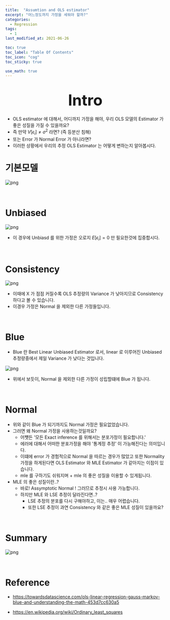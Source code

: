 ```yaml
---
title:  "Assumtion and OLS estimator"
excerpt: "어느정도까지 가정을 세워야 할까?"
categories:
  - Regression
tags:
  - 1
last_modified_at: 2021-06-26

toc: true
toc_label: "Table Of Contents"
toc_icon: "cog"
toc_sticky: true

use_math: true
---
```


# <center><font size="10">Intro</font></center>

- OLS estimator 에 대해서, 어디까지 가정을 해야, 우리 OLS 모델의 Estimator 가 좋은 성질을 가질 수 있을까요?
- 즉 만약 $V[\epsilon_i] \not= \sigma ^2$ 라면? (즉 등분산 침해)
- 또는 Error 가 Normal Error 가 아니라면? 
- 이러한 상황에서 우리의 추정 OLS Estimator 는 어떻게 변하는지 알아봅시다. 



# 기본모델

![png](/assets/images/Stat/2_1.png)

<br>

# Unbiased

![png](/assets/images/Stat/2_2.png)

- 이 경우에 Unbiasd 를 위한 가정은 오로지 $E[\epsilon_i]=0$  만 필요한것에 집중합시다.

<br>

# Consistency

![png](/assets/images/Stat/2_3.png)

- 이때에 X 가 점점 커질수록 OLS 추정량의 Variance 가 낮아지므로 Consistency 하다고 볼 수 있습니다. 
- 이경우 가정은 Normal 을 제외한 다른 가정들입니다. 

<br>

# Blue

- Blue 란 Best Linear Unbiased Estimator 로서, linear 로 이루어진 Unbiased 추정량중에서 제일 Variance 가 낮다는 것입니다. 

![png](/assets/images/Stat/2_4.png)

- 위에서 보듯이, Normal 을 제외한 다른 가정이 성립할떄에 Blue 가 됩니다.

<br>

# Normal

- 위와 같이 Blue 가 되기까지도 Normal 가정은 필요없었습니다. 
- 그러면 왜 Normal 가정을 사용하는것일까요? 
  - 어쩃든 '모든 Exact inference 를 위해서는 분포가정이 필요합니다.'
  - 에러에 대해서 어떠한 분포가정을 해야 '통계정 추정' 이 가능해진다는 의미입니다. 
  - 이떄에 error 가 경험적으로 Normal 을 따르는 경우가 많았고 또한 Normality 가정을 하게된다면 OLS Estimator 와 MLE Estimator 가 같아지는 이점이 있습니다. 
  - mle 를 구하기도 쉬워지며 + mle 의 좋은 성질을 이용할 수 있게됩니다.
- MLE 의 좋은 성질이란..? 
  - 바로! Assymptotic Normal ! 그러므로 추정시 사용 가능합니다.
  - 하지만 MLE 와 LSE 추정이 달라진다면..?
    - LSE 추정의 분포를 다시 구해야하고, 이는.. 매우 어렵습니다. 
    - 또한 LSE 추정이 과연 Consistency 와 같은 좋은 MLE 성질이 있을까요? 

<Br>

# Summary

![png](/assets/images/Stat/2_5.png)

<br>

# Reference

- https://towardsdatascience.com/ols-linear-regression-gauss-markov-blue-and-understanding-the-math-453d7cc630a5

- https://en.wikipedia.org/wiki/Ordinary_least_squares
